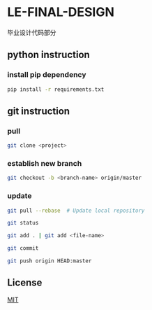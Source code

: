 # LE-FINAL-DESIGN
毕业设计代码部分

## python instruction

### install pip dependency
```bash
pip install -r requirements.txt
```


## git instruction

### pull

```bash
git clone <project>
```

### establish new branch
```bash
git checkout -b <branch-name> origin/master
```

### update

```bash
git pull --rebase  # Update local repository 

git status

git add . | git add <file-name>

git commit 

git push origin HEAD:master
```

## License
[MIT](https://choosealicense.com/licenses/mit/)
